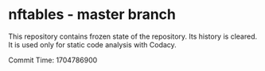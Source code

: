 # nftables - master branch

This repository contains frozen state of the repository.
Its history is cleared. It is used only for static code
analysis with Codacy.

Commit Time: 1704786900